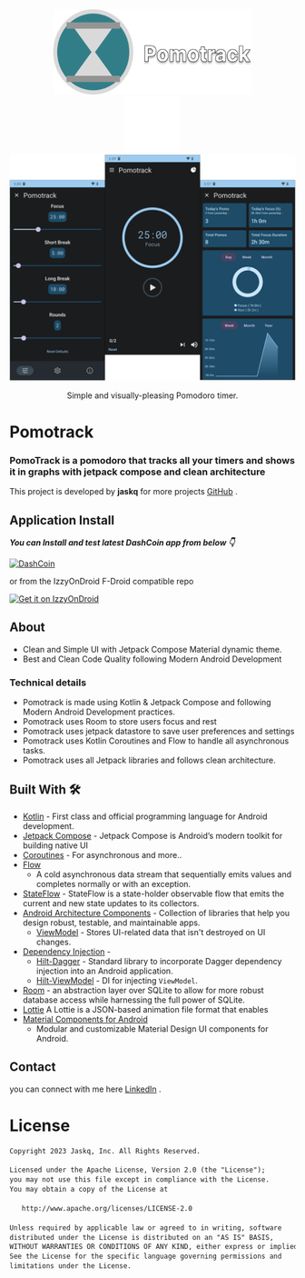<div align="center">
  <img alt="Pomotroid" src="art/title.png" width="350px" height="150px">
</div>

<div align="center">
  <img alt="rct" src="art/rectangle.png" height="100px">
</div>

<div align="center">
  <img alt="Pomotroid in action" src="art/banner.png" width="800px">
</div>

<p align="center">Simple and visually-pleasing Pomodoro timer.</p>

# **Pomotrack**

### **PomoTrack** is a pomodoro that tracks all your timers and shows it in graphs with jetpack compose and clean architecture

This project is developed by **jaskq** for more projects [GitHub](https://github.com/jackq97/) .

## Application Install

***You can Install and test latest DashCoin app from below 👇***

[![DashCoin](https://img.shields.io/badge/DashCoin✅-APK-red.svg?style=for-the-badge&logo=android)](https://github.com/MathRoda/Dash-Coin-App/releases/download/v1.1.0/DashCoin.apk)

or from the IzzyOnDroid F-Droid compatible repo

[<img src="https://gitlab.com/IzzyOnDroid/repo/-/raw/master/assets/IzzyOnDroid.png"
alt="Get it on IzzyOnDroid"
height="80">](https://apt.izzysoft.de/fdroid/index/apk/com.mathroda.dashcoin)

## About

- Clean and Simple UI with Jetpack Compose Material dynamic theme.
- Best and Clean Code Quality following Modern Android Development

### Technical details

- Pomotrack is made using Kotlin & Jetpack Compose and following Modern Android Development
  practices.
- Pomotrack uses Room to store users focus and rest 
- Pomotrack uses jetpack datastore to save user preferences and settings
- Pomotrack uses Kotlin Coroutines and Flow to handle all asynchronous tasks.
- Pomotrack uses all Jetpack libraries and follows clean architecture.

## Built With 🛠

- [Kotlin](https://kotlinlang.org/) - First class and official programming language for Android
  development.
- [Jetpack Compose](https://developer.android.com/jetpack/compose) - Jetpack Compose is Android’s
  modern toolkit for building native UI
- [Coroutines](https://kotlinlang.org/docs/reference/coroutines-overview.html) - For asynchronous
  and more..
- [Flow](https://kotlin.github.io/kotlinx.coroutines/kotlinx-coroutines-core/kotlinx.coroutines.flow/-flow/)
    - A cold asynchronous data stream that sequentially emits values and completes normally or with
      an exception.
- [StateFlow](https://developer.android.com/kotlin/flow/stateflow-and-sharedflow) - StateFlow is a
  state-holder observable flow that emits the current and new state updates to its collectors.
- [Android Architecture Components](https://developer.android.com/topic/libraries/architecture) -
  Collection of libraries that help you design robust, testable, and maintainable apps.
    - [ViewModel](https://developer.android.com/topic/libraries/architecture/viewmodel) - Stores
      UI-related data that isn't destroyed on UI changes.
- [Dependency Injection](https://developer.android.com/training/dependency-injection) -
    - [Hilt-Dagger](https://dagger.dev/hilt/) - Standard library to incorporate Dagger dependency
      injection into an Android application.
    - [Hilt-ViewModel](https://developer.android.com/training/dependency-injection/hilt-jetpack) -
      DI for injecting `ViewModel`.
- [Room](https://developer.android.com/jetpack/androidx/releases/room) - an abstraction layer over
  SQLite to allow for more robust database access while harnessing the full power of SQLite.
- [Lottie](https://lottiefiles.com) A Lottie is a JSON-based animation file format that enables
- [Material Components for Android](https://github.com/material-components/material-components-android)
    - Modular and customizable Material Design UI components for Android.

## Contact

you can connect with me here [LinkedIn](https://www.linkedin.com/in/mathroda/) .

# License

```xml
Copyright 2023 Jaskq, Inc. All Rights Reserved.

Licensed under the Apache License, Version 2.0 (the "License");
you may not use this file except in compliance with the License.
You may obtain a copy of the License at

   http://www.apache.org/licenses/LICENSE-2.0

Unless required by applicable law or agreed to in writing, software
distributed under the License is distributed on an "AS IS" BASIS,
WITHOUT WARRANTIES OR CONDITIONS OF ANY KIND, either express or implied.
See the License for the specific language governing permissions and
limitations under the License.
```